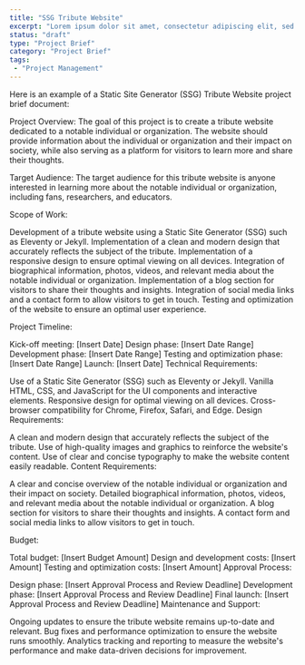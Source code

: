 ```yaml
---
title: "SSG Tribute Website"
excerpt: "Lorem ipsum dolor sit amet, consectetur adipiscing elit, sed do eiusmod tempor incididunt ut labore et dolore magna aliqua. Donec enim diam vulputate ut."
status: "draft"
type: "Project Brief"
category: "Project Brief"
tags:
 - "Project Management"
---
```

Here is an example of a Static Site Generator (SSG) Tribute Website project brief document:

Project Overview:
The goal of this project is to create a tribute website dedicated to a notable individual or organization. The website should provide information about the individual or organization and their impact on society, while also serving as a platform for visitors to learn more and share their thoughts.

Target Audience:
The target audience for this tribute website is anyone interested in learning more about the notable individual or organization, including fans, researchers, and educators.

Scope of Work:

Development of a tribute website using a Static Site Generator (SSG) such as Eleventy or Jekyll.
Implementation of a clean and modern design that accurately reflects the subject of the tribute.
Implementation of a responsive design to ensure optimal viewing on all devices.
Integration of biographical information, photos, videos, and relevant media about the notable individual or organization.
Implementation of a blog section for visitors to share their thoughts and insights.
Integration of social media links and a contact form to allow visitors to get in touch.
Testing and optimization of the website to ensure an optimal user experience.

Project Timeline:

Kick-off meeting: [Insert Date]
Design phase: [Insert Date Range]
Development phase: [Insert Date Range]
Testing and optimization phase: [Insert Date Range]
Launch: [Insert Date]
Technical Requirements:

Use of a Static Site Generator (SSG) such as Eleventy or Jekyll.
Vanilla HTML, CSS, and JavaScript for the UI components and interactive elements.
Responsive design for optimal viewing on all devices.
Cross-browser compatibility for Chrome, Firefox, Safari, and Edge.
Design Requirements:

A clean and modern design that accurately reflects the subject of the tribute.
Use of high-quality images and graphics to reinforce the website's content.
Use of clear and concise typography to make the website content easily readable.
Content Requirements:

A clear and concise overview of the notable individual or organization and their impact on society.
Detailed biographical information, photos, videos, and relevant media about the notable individual or organization.
A blog section for visitors to share their thoughts and insights.
A contact form and social media links to allow visitors to get in touch.

Budget:

Total budget: [Insert Budget Amount]
Design and development costs: [Insert Amount]
Testing and optimization costs: [Insert Amount]
Approval Process:

Design phase: [Insert Approval Process and Review Deadline]
Development phase: [Insert Approval Process and Review Deadline]
Final launch: [Insert Approval Process and Review Deadline]
Maintenance and Support:

Ongoing updates to ensure the tribute website remains up-to-date and relevant.
Bug fixes and performance optimization to ensure the website runs smoothly.
Analytics tracking and reporting to measure the website's performance and make data-driven decisions for improvement.
